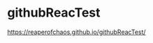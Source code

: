 # githubReacTest
<a href="https://reaperofchaos.github.io/githubReacTest/">https://reaperofchaos.github.io/githubReacTest/</a>
